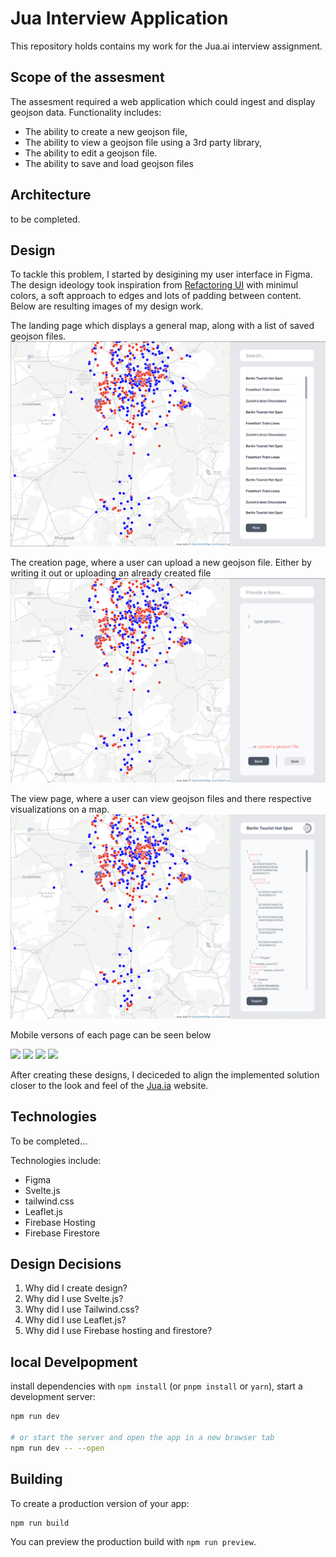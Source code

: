 # Jua Interview Application
This repository holds contains my work for the Jua.ai interview assignment.

## Scope of the assesment
The assesment required a web application which could ingest and display geojson data. Functionality includes:
* The ability to create a new geojson file,
* The ability to view a geojson file using a 3rd party library,
* The ability to edit a geojson file.
* The ability to save and load geojson files

## Architecture
to be completed.

## Design
To tackle this problem, I started by desigining my user interface in Figma. The design ideology took inspiration from [Refactoring UI](https://www.refactoringui.com/?ref=sidebar) with minimul colors, a soft approach to edges and lots of padding between content. Below are resulting images of my design work.

The landing page which displays a general map, along with a list of saved geojson files.
![home](/figma/home.png)

The creation page, where a user can upload a new geojson file. Either by writing it out or uploading an already created file
![home](/figma/new.png)

The view page, where a user can view geojson files and there respective visualizations on a map.
![home](/figma/view.png)

Mobile versons of each page can be seen below
<p float="left">
    <img src="https://github.com/MrDaubinet/Jua-Interview-app/figma/home-mobile.png" width="100" />
    <img src="https://github.com/MrDaubinet/Jua-Interview-app/figma/new-mobile.png" width="100" /> 
    <img src="https://github.com/MrDaubinet/Jua-Interview-app/jua-interview/figma/view-mobile1.png" width="100" />
    <img src="https://github.com/MrDaubinet/Jua-Interview-app/figma/view-mobile2.png" width="100" />
</p>

After creating these designs, I deciceded to align the implemented solution closer to the look and feel of the [Jua.ia](jua.ai) website.

## Technologies
To be completed...

Technologies include:
* Figma
* Svelte.js
* tailwind.css
* Leaflet.js
* Firebase Hosting
* Firebase Firestore

## Design Decisions
1. Why did I create design?
2. Why did I use Svelte.js?
3. Why did I use Tailwind.css?
4. Why did I use Leaflet.js?
5. Why did I use Firebase hosting and firestore?
## local Develpopment

install dependencies with `npm install` (or `pnpm install` or `yarn`), start a development server:

```bash
npm run dev

# or start the server and open the app in a new browser tab
npm run dev -- --open
```

## Building

To create a production version of your app:

```bash
npm run build
```

You can preview the production build with `npm run preview`.

